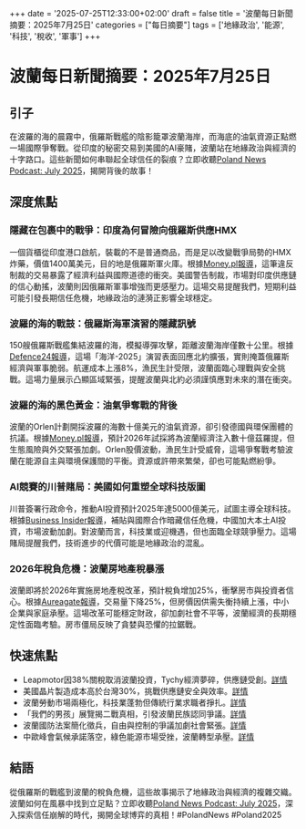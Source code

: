 +++
date = '2025-07-25T12:33:00+02:00'
draft = false
title = '波蘭每日新聞摘要：2025年7月25日'
categories = ["每日摘要"]
tags = ['地緣政治', '能源', '科技', '稅收', '軍事']
+++

# 波蘭每日新聞摘要：2025年7月25日

## 引子
在波羅的海的晨霧中，俄羅斯戰艦的陰影籠罩波蘭海岸，而海底的油氣資源正點燃一場國際爭奪戰。從印度的秘密交易到美國的AI豪賭，波蘭站在地緣政治與經濟的十字路口。這些新聞如何串聯起全球信任的裂痕？立即收聽<a href="https://aureagate.com/posts/250725-news-podcast/">Poland News Podcast: July 2025</a>，揭開背後的故事！

## 深度焦點

### 隱藏在包裹中的戰爭：印度為何冒險向俄羅斯供應HMX
一個貨櫃從印度港口啟航，裝載的不是普通商品，而是足以改變戰爭局勢的HMX炸藥，價值1400萬美元，目的地是俄羅斯軍火庫。根據<a href="https://aureagate.com/posts/war-in-a-package-why-india-risks-supplying-russia-hmx/">Money.pl報導</a>，這筆違反制裁的交易暴露了經濟利益與國際道德的衝突。美國警告制裁，市場對印度供應鏈的信心動搖，波蘭則因俄羅斯軍事增強而更感壓力。這場交易提醒我們，短期利益可能引發長期信任危機，地緣政治的漣漪正影響全球穩定。

### 波羅的海的戰鼓：俄羅斯海軍演習的隱藏訊號
150艘俄羅斯戰艦集結波羅的海，模擬導彈攻擊，距離波蘭海岸僅數十公里。根據<a href="https://aureagate.com/posts/baltic-war-drums-russias-naval-exercise-signals/">Defence24報導</a>，這場「海洋-2025」演習表面回應北約擴張，實則掩蓋俄羅斯經濟與軍事脆弱。航運成本上漲8%，漁民生計受限，波蘭面臨心理戰與安全挑戰。這場力量展示凸顯區域緊張，提醒波蘭與北約必須謹慎應對未來的潛在衝突。

### 波羅的海的黑色黃金：油氣爭奪戰的背後
波蘭的Orlen計劃開採波羅的海數十億美元的油氣資源，卻引發德國與環保團體的抗議。根據<a href="https://aureagate.com/posts/baltic-black-gold-the-oil-and-gas-battle/">Money.pl報導</a>，預計2026年試採將為波蘭經濟注入數十億茲羅提，但生態風險與外交緊張加劇。Orlen股價波動，漁民生計受威脅，這場爭奪戰考驗波蘭在能源自主與環境保護間的平衡。資源或許帶來繁榮，卻也可能點燃紛爭。

### AI競賽的川普賭局：美國如何重塑全球科技版圖
川普簽署行政命令，推動AI投資預計2025年達5000億美元，試圖主導全球科技。根據<a href="https://aureagate.com/posts/trumps-ai-gamble-how-us-reshapes-global-tech/">Business Insider報導</a>，補貼與國際合作暗藏信任危機，中國加大本土AI投資，市場波動加劇。對波蘭而言，科技業或迎機遇，但也面臨全球競爭壓力。這場賭局提醒我們，技術進步的代價可能是地緣政治的混亂。

### 2026年稅負危機：波蘭房地產稅暴漲
波蘭即將於2026年實施房地產稅改革，預計稅負增加25%，衝擊房市與投資者信心。根據<a href="https://aureagate.com/posts/2026-tax-burden-polands-property-tax-surge/">Aureagate報導</a>，交易量下降25%，但房價因供需失衡持續上漲，中小企業與家庭承壓。這場改革可能穩定財政，卻加劇社會不平等，波蘭經濟的長期穩定性面臨考驗。房市僵局反映了貪婪與恐懼的拉鋸戰。

## 快速焦點
- Leapmotor因38%關稅取消波蘭投資，Tychy經濟夢碎，供應鏈受創。<a href="https://aureagate.com/posts/when-dreams-are-locked-out-china-ev-giant-abandons-poland/">詳情</a>
- 美國晶片製造成本高於台灣30%，挑戰供應鏈安全與效率。<a href="https://aureagate.com/posts/chip-war-the-costly-price-of-us-manufacturing/">詳情</a>
- 波蘭勞動市場兩極化，科技業蓬勃但傳統行業求職者掙扎。<a href="https://aureagate.com/posts/poland-job-crossroads-hope-and-struggle-for-jobseekers/">詳情</a>
- 「我們的男孩」展覽揭二戰真相，引發波蘭民族認同爭議。<a href="https://aureagate.com/posts/our-boys-polands-historical-wounds-and-controversy/">詳情</a>
- 波蘭國防法案簡化徵兵，自由與控制的爭議加劇社會緊張。<a href="https://aureagate.com/posts/behind-defense-reform-polands-military-motives/">詳情</a>
- 中歐峰會氣候承諾落空，綠色能源市場受挫，波蘭轉型承壓。<a href="https://aureagate.com/posts/beijings-climate-pledge-hope-and-disappointment-at-eu-china-summit/">詳情</a>

## 結語
從俄羅斯的戰艦到波蘭的稅負危機，這些故事揭示了地緣政治與經濟的複雜交織。波蘭如何在風暴中找到立足點？立即收聽<a href="https://aureagate.com/posts/250725-news-podcast/">Poland News Podcast: July 2025</a>，深入探索信任崩解的時代，揭開全球博弈的真相！#PolandNews #Poland2025